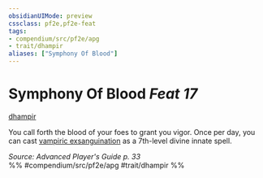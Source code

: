 ```yaml
---
obsidianUIMode: preview
cssclass: pf2e,pf2e-feat
tags:
- compendium/src/pf2e/apg
- trait/dhampir
aliases: ["Symphony Of Blood"]
---
```

# Symphony Of Blood  *Feat 17*  
[dhampir](../../Rules/traits/dhampir-b1.md)  


You call forth the blood of your foes to grant you vigor. Once per day, you can cast [vampiric exsanguination](../spells/vampiric-exsanguination.md) as a 7th-level divine innate spell.

*Source: Advanced Player's Guide p. 33*  
%% #compendium/src/pf2e/apg #trait/dhampir %%